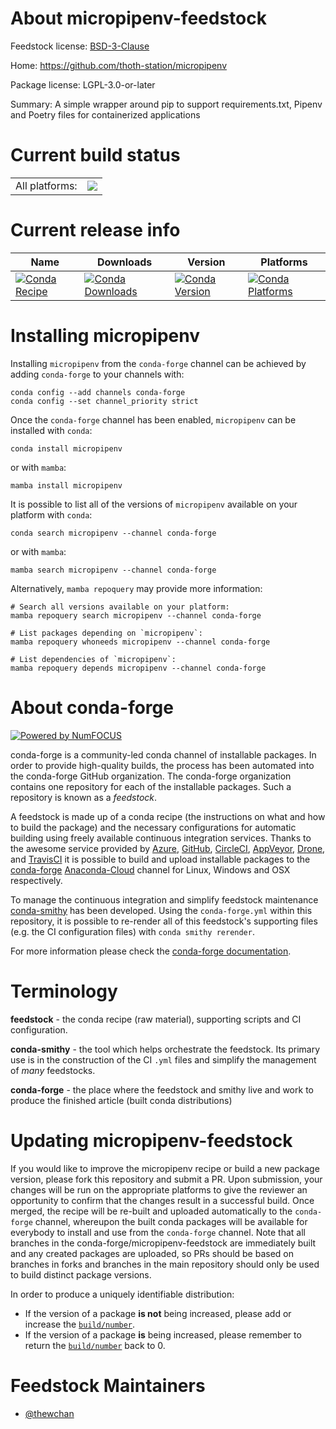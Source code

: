 About micropipenv-feedstock
===========================

Feedstock license: [BSD-3-Clause](https://github.com/conda-forge/micropipenv-feedstock/blob/main/LICENSE.txt)

Home: https://github.com/thoth-station/micropipenv

Package license: LGPL-3.0-or-later

Summary: A simple wrapper around pip to support requirements.txt, Pipenv and Poetry files for containerized applications

Current build status
====================


<table><tr><td>All platforms:</td>
    <td>
      <a href="https://dev.azure.com/conda-forge/feedstock-builds/_build/latest?definitionId=17107&branchName=main">
        <img src="https://dev.azure.com/conda-forge/feedstock-builds/_apis/build/status/micropipenv-feedstock?branchName=main">
      </a>
    </td>
  </tr>
</table>

Current release info
====================

| Name | Downloads | Version | Platforms |
| --- | --- | --- | --- |
| [![Conda Recipe](https://img.shields.io/badge/recipe-micropipenv-green.svg)](https://anaconda.org/conda-forge/micropipenv) | [![Conda Downloads](https://img.shields.io/conda/dn/conda-forge/micropipenv.svg)](https://anaconda.org/conda-forge/micropipenv) | [![Conda Version](https://img.shields.io/conda/vn/conda-forge/micropipenv.svg)](https://anaconda.org/conda-forge/micropipenv) | [![Conda Platforms](https://img.shields.io/conda/pn/conda-forge/micropipenv.svg)](https://anaconda.org/conda-forge/micropipenv) |

Installing micropipenv
======================

Installing `micropipenv` from the `conda-forge` channel can be achieved by adding `conda-forge` to your channels with:

```
conda config --add channels conda-forge
conda config --set channel_priority strict
```

Once the `conda-forge` channel has been enabled, `micropipenv` can be installed with `conda`:

```
conda install micropipenv
```

or with `mamba`:

```
mamba install micropipenv
```

It is possible to list all of the versions of `micropipenv` available on your platform with `conda`:

```
conda search micropipenv --channel conda-forge
```

or with `mamba`:

```
mamba search micropipenv --channel conda-forge
```

Alternatively, `mamba repoquery` may provide more information:

```
# Search all versions available on your platform:
mamba repoquery search micropipenv --channel conda-forge

# List packages depending on `micropipenv`:
mamba repoquery whoneeds micropipenv --channel conda-forge

# List dependencies of `micropipenv`:
mamba repoquery depends micropipenv --channel conda-forge
```


About conda-forge
=================

[![Powered by
NumFOCUS](https://img.shields.io/badge/powered%20by-NumFOCUS-orange.svg?style=flat&colorA=E1523D&colorB=007D8A)](https://numfocus.org)

conda-forge is a community-led conda channel of installable packages.
In order to provide high-quality builds, the process has been automated into the
conda-forge GitHub organization. The conda-forge organization contains one repository
for each of the installable packages. Such a repository is known as a *feedstock*.

A feedstock is made up of a conda recipe (the instructions on what and how to build
the package) and the necessary configurations for automatic building using freely
available continuous integration services. Thanks to the awesome service provided by
[Azure](https://azure.microsoft.com/en-us/services/devops/), [GitHub](https://github.com/),
[CircleCI](https://circleci.com/), [AppVeyor](https://www.appveyor.com/),
[Drone](https://cloud.drone.io/welcome), and [TravisCI](https://travis-ci.com/)
it is possible to build and upload installable packages to the
[conda-forge](https://anaconda.org/conda-forge) [Anaconda-Cloud](https://anaconda.org/)
channel for Linux, Windows and OSX respectively.

To manage the continuous integration and simplify feedstock maintenance
[conda-smithy](https://github.com/conda-forge/conda-smithy) has been developed.
Using the ``conda-forge.yml`` within this repository, it is possible to re-render all of
this feedstock's supporting files (e.g. the CI configuration files) with ``conda smithy rerender``.

For more information please check the [conda-forge documentation](https://conda-forge.org/docs/).

Terminology
===========

**feedstock** - the conda recipe (raw material), supporting scripts and CI configuration.

**conda-smithy** - the tool which helps orchestrate the feedstock.
                   Its primary use is in the construction of the CI ``.yml`` files
                   and simplify the management of *many* feedstocks.

**conda-forge** - the place where the feedstock and smithy live and work to
                  produce the finished article (built conda distributions)


Updating micropipenv-feedstock
==============================

If you would like to improve the micropipenv recipe or build a new
package version, please fork this repository and submit a PR. Upon submission,
your changes will be run on the appropriate platforms to give the reviewer an
opportunity to confirm that the changes result in a successful build. Once
merged, the recipe will be re-built and uploaded automatically to the
`conda-forge` channel, whereupon the built conda packages will be available for
everybody to install and use from the `conda-forge` channel.
Note that all branches in the conda-forge/micropipenv-feedstock are
immediately built and any created packages are uploaded, so PRs should be based
on branches in forks and branches in the main repository should only be used to
build distinct package versions.

In order to produce a uniquely identifiable distribution:
 * If the version of a package **is not** being increased, please add or increase
   the [``build/number``](https://docs.conda.io/projects/conda-build/en/latest/resources/define-metadata.html#build-number-and-string).
 * If the version of a package **is** being increased, please remember to return
   the [``build/number``](https://docs.conda.io/projects/conda-build/en/latest/resources/define-metadata.html#build-number-and-string)
   back to 0.

Feedstock Maintainers
=====================

* [@thewchan](https://github.com/thewchan/)

